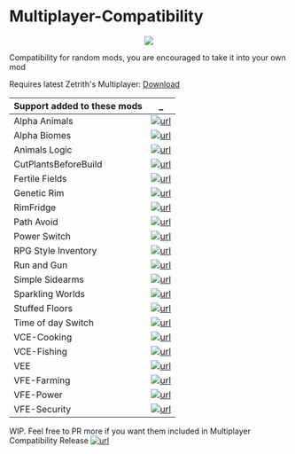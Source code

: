 # Multiplayer-Compatibility

<p align="center">
  <img src="https://raw.githubusercontent.com/rwmt/Multiplayer-Compatibility/master/About/Preview.png">
</p>

Compatibility for random mods, you are encouraged to take it into your own mod

Requires latest Zetrith's Multiplayer: [Download](https://github.com/rwmt/Multiplayer)


Support added to these mods | _
--- | ---
Alpha Animals        | [![url][steam]](https://steamcommunity.com/sharedfiles/filedetails/?id=1541721856)
Alpha Biomes         | [![url][steam]](https://steamcommunity.com/sharedfiles/filedetails/?id=1841354677)
Animals Logic        | [![url][repo]](https://github.com/quicksilverfox/RimworldMods/tree/master/AnimalsLogic)
CutPlantsBeforeBuild | [![url][steam]](https://steamcommunity.com/sharedfiles/filedetails/?id=1539025677)
Fertile Fields       | [![url][steam]](https://steamcommunity.com/sharedfiles/filedetails/?id=2012735237)
Genetic Rim          | [![url][repo]](https://github.com/juanosarg/GeneticRim)
RimFridge            | [![url][repo]](https://github.com/KiameV/rimworld-rimfridge)
Path Avoid           | [![url][repo]](https://github.com/KiameV/rimworld-pathavoid)
Power Switch         | [![url][repo]](https://github.com/HaploX1/RimWorld-PowerSwitch)
RPG Style Inventory  | [![url][steam]](https://steamcommunity.com/sharedfiles/filedetails/?id=1561221991)
Run and Gun          | [![url][steam]](https://steamcommunity.com/sharedfiles/filedetails/?id=1204108550)
Simple Sidearms      | [![url][repo]](https://github.com/PeteTimesSix/SimpleSidearms)
Sparkling Worlds     | [![url][steam]](https://steamcommunity.com/sharedfiles/filedetails/?id=1123043922)
Stuffed Floors       | [![url][repo]](https://github.com/FluffierThanThou/StuffedFloors)
Time of day Switch   | [![url][repo]](https://bitbucket.org/merthsoft/timeofdayswitch)
VCE-Cooking          | [![url][steam]](https://steamcommunity.com/sharedfiles/filedetails/?id=2134308519)
VCE-Fishing          | [![url][repo]](https://github.com/juanosarg/VanillaCuisineExpanded-Fishing)
VEE                  | [![url][steam]](https://steamcommunity.com/sharedfiles/filedetails/?id=1938420742)
VFE-Farming          | [![url][steam]](https://steamcommunity.com/sharedfiles/filedetails/?id=1957158779)
VFE-Power            | [![url][repo]](https://github.com/AndroidQuazar/VanillaFurnitureExpanded-Power)
VFE-Security         | [![url][repo]](https://github.com/AndroidQuazar/VanillaFurnitureExpanded-Security)

WIP. Feel free to PR more if you want them included in Multiplayer Compatibility Release [![url][steam]](https://steamcommunity.com/sharedfiles/filedetails/?id=1629973374)

[repo]: https://i.imgur.com/lMH6WZV.png
[steam]: https://i.imgur.com/XEAiSka.png

